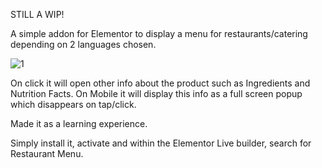 STILL A WIP!

A simple addon for Elementor to display a menu for restaurants/catering depending on 2 languages chosen.

![1](https://github.com/WildWomble/elementor-restaurant-menu/assets/83188038/f2ec1490-2e2a-4433-96a3-73e9bbbf1ac6)

On click it will open other info about the product such as Ingredients and Nutrition Facts. On Mobile it will display this info as a full screen popup which disappears on tap/click.

Made it as a learning experience.

Simply install it, activate and within the Elementor Live builder, search for Restaurant Menu.
